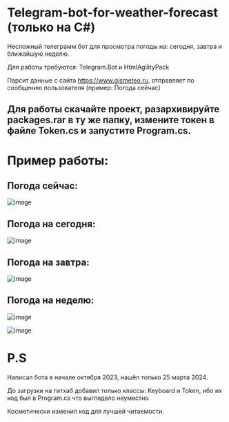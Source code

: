 # Telegram-bot-for-weather-forecast (только на C#)
Несложный телеграмм бот для просмотра погоды на: сегодня, завтра и ближайшую неделю. 

Для работы требуются: Telegram.Bot и HtmlAgilityPack

Парсит данные с сайта https://www.gismeteo.ru, отправляет по сообщению пользователя (пример: Погода сейчас)

## Для работы скачайте проект, разархивируйте packages.rar в ту же папку, измените токен в файле Token.cs и запустите Program.cs.


Пример работы:
=
Погода сейчас:
-
![image](https://github.com/Asikul1415/Telegram-bot-for-weather-forecast2/assets/83174848/8c856e32-c5e8-4237-affe-2b3a68cbbe4a)

Погода на сегодня:
-
![image](https://github.com/Asikul1415/Telegram-bot-for-weather-forecast2/assets/83174848/bbbcf660-1ed4-4fd5-8d81-48c4181beccc)

Погода на завтра:
-
![image](https://github.com/Asikul1415/Telegram-bot-for-weather-forecast2/assets/83174848/3c6b6e4b-3e35-4701-8267-95759dee47cf)

Погода на неделю:
-
![image](https://github.com/Asikul1415/Telegram-bot-for-weather-forecast2/assets/83174848/a205d5f3-9bef-416b-bfd1-5f694cf63f9e)

![image](https://github.com/Asikul1415/Telegram-bot-for-weather-forecast2/assets/83174848/795e7be6-373a-4f80-8a5e-28c92c42870e)

P.S
=
Написал бота в начале октября 2023, нашёл только 25 марта 2024.

До загрузки на гитхаб добавил только классы: Keyboard и Token, ибо их код был в Program.cs что выглядело неуместно

Косметически изменил код для лучшей читаемости.
